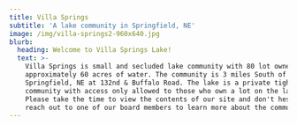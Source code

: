 ```yaml
---
title: Villa Springs
subtitle: 'A lake community in Springfield, NE'
image: /img/villa-springs2-960x640.jpg
blurb:
  heading: Welcome to Villa Springs Lake!
  text: >-
    Villa Springs is small and secluded lake community with 80 lot owners and
    approximately 60 acres of water. The community is 3 miles South of
    Springfield, NE at 132nd & Buffalo Road. The lake is a private tight-knit
    community with access only allowed to those who own a lot on the lake.
    Please take the time to view the contents of our site and don't hesitate to
    reach out to one of our board members to learn more about the community.
---
```


